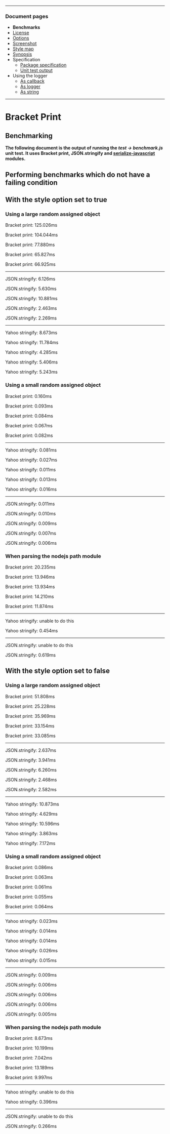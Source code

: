 

---
### Document pages
* **Benchmarks**
* [License](https://github.com/restarian/bracket_print/blob/master/docs/license.md)
* [Options](https://github.com/restarian/bracket_print/blob/master/docs/options.md)
* [Screenshot](https://github.com/restarian/bracket_print/blob/master/docs/screenshot.md)
* [Style map](https://github.com/restarian/bracket_print/blob/master/docs/style_map.md)
* [Synopsis](https://github.com/restarian/bracket_print/blob/master/docs/synopsis.md)
* Specification
  * [Package specification](https://github.com/restarian/bracket_print/blob/master/docs/specification/package_specification.md)
  * [Unit test output](https://github.com/restarian/bracket_print/blob/master/docs/specification/unit_test_output.md)
* Using the logger
  * [As callback](https://github.com/restarian/bracket_print/blob/master/docs/using_the_logger/as_callback.md)
  * [As logger](https://github.com/restarian/bracket_print/blob/master/docs/using_the_logger/as_logger.md)
  * [As string](https://github.com/restarian/bracket_print/blob/master/docs/using_the_logger/as_string.md)

---
# Bracket Print
## Benchmarking

**The following document is the output of running the *test -> benchmark.js* unit test. It uses Bracket print, JSON.stringify and [serialize-javascript](https://www.npmjs.com/package/serialize-javascript) modules.**

## Performing benchmarks which do not have a failing condition
## With the style option set to true
### Using a large random assigned object

Bracket print: 125.026ms

Bracket print: 104.044ms

Bracket print: 77.880ms

Bracket print: 65.827ms

Bracket print: 66.925ms

-----------------------------

JSON.stringify: 6.126ms

JSON.stringify: 5.630ms

JSON.stringify: 10.881ms

JSON.stringify: 2.463ms

JSON.stringify: 2.269ms

-----------------------------

Yahoo stringify: 8.673ms

Yahoo stringify: 11.784ms

Yahoo stringify: 4.285ms

Yahoo stringify: 5.406ms

Yahoo stringify: 5.243ms

### Using a small random assigned object

Bracket print: 0.160ms

Bracket print: 0.093ms

Bracket print: 0.084ms

Bracket print: 0.067ms

Bracket print: 0.082ms

-----------------------------

Yahoo stringify: 0.081ms

Yahoo stringify: 0.027ms

Yahoo stringify: 0.011ms

Yahoo stringify: 0.013ms

Yahoo stringify: 0.016ms

-----------------------------

JSON.stringify: 0.011ms

JSON.stringify: 0.010ms

JSON.stringify: 0.009ms

JSON.stringify: 0.007ms

JSON.stringify: 0.006ms


### When parsing the nodejs path module

Bracket print: 20.235ms

Bracket print: 13.946ms

Bracket print: 13.934ms

Bracket print: 14.210ms

Bracket print: 11.874ms

-----------------------------

Yahoo stringify: unable to do this

Yahoo stringify: 0.454ms

-----------------------------

JSON.stringify: unable to do this

JSON.stringify: 0.619ms

## With the style option set to false
### Using a large random assigned object

Bracket print: 51.808ms

Bracket print: 25.228ms

Bracket print: 35.969ms

Bracket print: 33.154ms

Bracket print: 33.085ms

-----------------------------

JSON.stringify: 2.637ms

JSON.stringify: 3.941ms

JSON.stringify: 6.260ms

JSON.stringify: 2.468ms

JSON.stringify: 2.582ms

-----------------------------

Yahoo stringify: 10.873ms

Yahoo stringify: 4.629ms

Yahoo stringify: 10.596ms

Yahoo stringify: 3.863ms

Yahoo stringify: 7.172ms

### Using a small random assigned object

Bracket print: 0.086ms

Bracket print: 0.063ms

Bracket print: 0.061ms

Bracket print: 0.055ms

Bracket print: 0.064ms

-----------------------------

Yahoo stringify: 0.023ms

Yahoo stringify: 0.014ms

Yahoo stringify: 0.014ms

Yahoo stringify: 0.026ms

Yahoo stringify: 0.015ms

-----------------------------

JSON.stringify: 0.009ms

JSON.stringify: 0.006ms

JSON.stringify: 0.006ms

JSON.stringify: 0.006ms

JSON.stringify: 0.005ms

### When parsing the nodejs path module

Bracket print: 8.673ms

Bracket print: 10.199ms

Bracket print: 7.042ms

Bracket print: 13.189ms

Bracket print: 9.997ms

-----------------------------

Yahoo stringify: unable to do this

Yahoo stringify: 0.396ms

-----------------------------

JSON.stringify: unable to do this

JSON.stringify: 0.266ms

